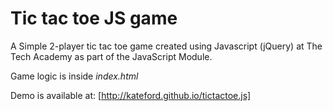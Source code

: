 # Tic tac toe JS game
A Simple 2-player tic tac toe game created using Javascript (jQuery) at The Tech Academy as part of the JavaScript Module. 

Game logic is inside *index.html*

Demo is available at: [http://kateford.github.io/tictactoe.js]

